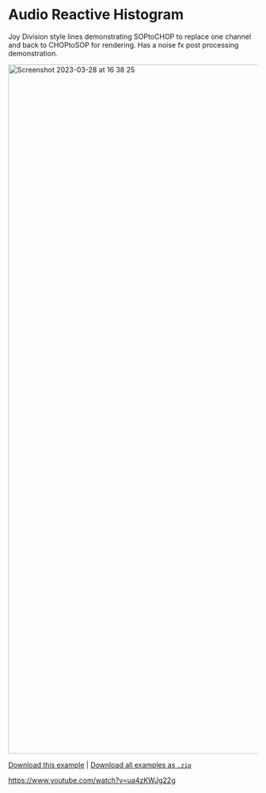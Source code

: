 # Audio Reactive Histogram

Joy Division style lines demonstrating SOPtoCHOP to replace one channel and back to CHOPtoSOP for rendering. Has a noise fx post processing demonstration.

<img width="1392" alt="Screenshot 2023-03-28 at 16 38 25" src="https://user-images.githubusercontent.com/3166481/228291685-7f1a26e4-2f01-4c4d-9fd4-61084189f5d4.png">

[Download this example](https://github.com/XRRCA/CreativeCoding/raw/main/touchdesigner/audio-reactive-histogram/Audio%20Histogram.toe) | [Download all examples as `.zip`](https://github.com/XRRCA/CreativeCoding/archive/refs/heads/main.zip)

https://www.youtube.com/watch?v=ua4zKWJg22g
